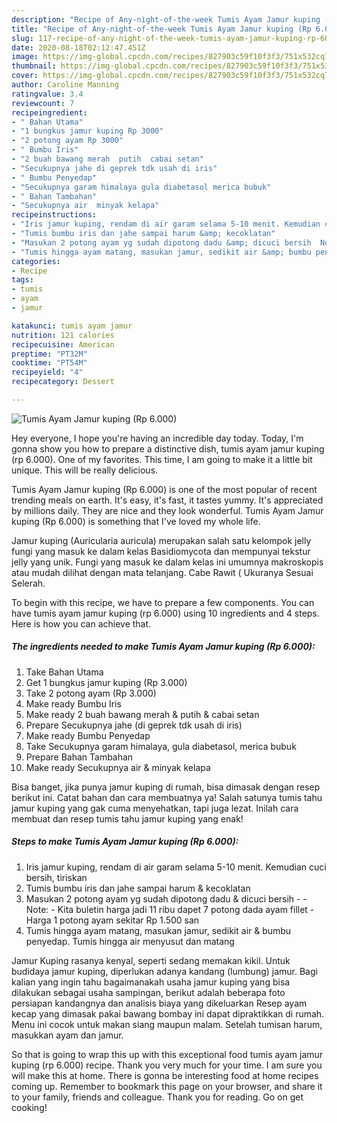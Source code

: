 ```yaml
---
description: "Recipe of Any-night-of-the-week Tumis Ayam Jamur kuping (Rp 6.000)"
title: "Recipe of Any-night-of-the-week Tumis Ayam Jamur kuping (Rp 6.000)"
slug: 117-recipe-of-any-night-of-the-week-tumis-ayam-jamur-kuping-rp-6000
date: 2020-08-18T02:12:47.451Z
image: https://img-global.cpcdn.com/recipes/827903c59f10f3f3/751x532cq70/tumis-ayam-jamur-kuping-rp-6000-foto-resep-utama.jpg
thumbnail: https://img-global.cpcdn.com/recipes/827903c59f10f3f3/751x532cq70/tumis-ayam-jamur-kuping-rp-6000-foto-resep-utama.jpg
cover: https://img-global.cpcdn.com/recipes/827903c59f10f3f3/751x532cq70/tumis-ayam-jamur-kuping-rp-6000-foto-resep-utama.jpg
author: Caroline Manning
ratingvalue: 3.4
reviewcount: 7
recipeingredient:
- " Bahan Utama"
- "1 bungkus jamur kuping Rp 3000"
- "2 potong ayam Rp 3000"
- " Bumbu Iris"
- "2 buah bawang merah  putih  cabai setan"
- "Secukupnya jahe di geprek tdk usah di iris"
- " Bumbu Penyedap"
- "Secukupnya garam himalaya gula diabetasol merica bubuk"
- " Bahan Tambahan"
- "Secukupnya air  minyak kelapa"
recipeinstructions:
- "Iris jamur kuping, rendam di air garam selama 5-10 menit. Kemudian cuci bersih, tiriskan"
- "Tumis bumbu iris dan jahe sampai harum &amp; kecoklatan"
- "Masukan 2 potong ayam yg sudah dipotong dadu &amp; dicuci bersih  Note: Kita buletin harga jadi 11 ribu dapet 7 potong dada ayam fillet Harga 1 potong ayam sekitar Rp 1.500 san"
- "Tumis hingga ayam matang, masukan jamur, sedikit air &amp; bumbu penyedap. Tumis hingga air menyusut dan matang"
categories:
- Recipe
tags:
- tumis
- ayam
- jamur

katakunci: tumis ayam jamur 
nutrition: 121 calories
recipecuisine: American
preptime: "PT32M"
cooktime: "PT54M"
recipeyield: "4"
recipecategory: Dessert

---
```



![Tumis Ayam Jamur kuping (Rp 6.000)](https://img-global.cpcdn.com/recipes/827903c59f10f3f3/751x532cq70/tumis-ayam-jamur-kuping-rp-6000-foto-resep-utama.jpg)

Hey everyone, I hope you're having an incredible day today. Today, I'm gonna show you how to prepare a distinctive dish, tumis ayam jamur kuping (rp 6.000). One of my favorites. This time, I am going to make it a little bit unique. This will be really delicious.

Tumis Ayam Jamur kuping (Rp 6.000) is one of the most popular of recent trending meals on earth. It's easy, it's fast, it tastes yummy. It's appreciated by millions daily. They are nice and they look wonderful. Tumis Ayam Jamur kuping (Rp 6.000) is something that I've loved my whole life.

Jamur kuping (Auricularia auricula) merupakan salah satu kelompok jelly fungi yang masuk ke dalam kelas Basidiomycota dan mempunyai tekstur jelly yang unik. Fungi yang masuk ke dalam kelas ini umumnya makroskopis atau mudah dilihat dengan mata telanjang. Cabe Rawit ( Ukuranya Sesuai Selerah.


To begin with this recipe, we have to prepare a few components. You can have tumis ayam jamur kuping (rp 6.000) using 10 ingredients and 4 steps. Here is how you can achieve that.

<!--inarticleads1-->

##### The ingredients needed to make Tumis Ayam Jamur kuping (Rp 6.000):

1. Take  Bahan Utama
1. Get 1 bungkus jamur kuping (Rp 3.000)
1. Take 2 potong ayam (Rp 3.000)
1. Make ready  Bumbu Iris
1. Make ready 2 buah bawang merah &amp; putih &amp; cabai setan
1. Prepare Secukupnya jahe (di geprek tdk usah di iris)
1. Make ready  Bumbu Penyedap
1. Take Secukupnya garam himalaya, gula diabetasol, merica bubuk
1. Prepare  Bahan Tambahan
1. Make ready Secukupnya air &amp; minyak kelapa


Bisa banget, jika punya jamur kuping di rumah, bisa dimasak dengan resep berikut ini. Catat bahan dan cara membuatnya ya! Salah satunya tumis tahu jamur kuping yang gak cuma menyehatkan, tapi juga lezat. Inilah cara membuat dan resep tumis tahu jamur kuping yang enak! 

<!--inarticleads2-->

##### Steps to make Tumis Ayam Jamur kuping (Rp 6.000):

1. Iris jamur kuping, rendam di air garam selama 5-10 menit. Kemudian cuci bersih, tiriskan
1. Tumis bumbu iris dan jahe sampai harum &amp; kecoklatan
1. Masukan 2 potong ayam yg sudah dipotong dadu &amp; dicuci bersih -  - Note: - Kita buletin harga jadi 11 ribu dapet 7 potong dada ayam fillet - Harga 1 potong ayam sekitar Rp 1.500 san
1. Tumis hingga ayam matang, masukan jamur, sedikit air &amp; bumbu penyedap. Tumis hingga air menyusut dan matang


Jamur Kuping rasanya kenyal, seperti sedang memakan kikil. Untuk budidaya jamur kuping, diperlukan adanya kandang (lumbung) jamur. Bagi kalian yang ingin tahu bagaimanakah usaha jamur kuping yang bisa dilakukan sebagai usaha sampingan, berikut adalah beberapa foto persiapan kandangnya dan analisis biaya yang dikeluarkan Resep ayam kecap yang dimasak pakai bawang bombay ini dapat dipraktikkan di rumah. Menu ini cocok untuk makan siang maupun malam. Setelah tumisan harum, masukkan ayam dan jamur. 

So that is going to wrap this up with this exceptional food tumis ayam jamur kuping (rp 6.000) recipe. Thank you very much for your time. I am sure you will make this at home. There is gonna be interesting food at home recipes coming up. Remember to bookmark this page on your browser, and share it to your family, friends and colleague. Thank you for reading. Go on get cooking!
